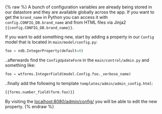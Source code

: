 {% raw %}
A bunch of configuration variables are already being stored in our datastore
and they are available globally across the app. If you want to get the
`brand_name` in Python you can access it with `config.CONFIG_DB.brand_name`
and from HTML files via Jinja2 `{{config.CONFIG_DB.brand_name}}`.

If you want to add something new, start by adding a property in our `Config`
model that is located in `main/model/config.py`:

```python
foo = ndb.IntegerProperty(default=0)
```

..afterwards find the `ConfigUpdateForm` in the `main/control/admin.py` and
something like:

```python
foo = wtforms.IntegerField(model.Config.foo._verbose_name)
```

..finally add the following to template `templates/admin/admin_config.html`:

```html
{{forms.number_field(form.foo)}}
```

By visiting the [localhost:8080/admin/config/](http://localhost:8080/admin/config/)
you will be able to edit the new property.
{% endraw %}
